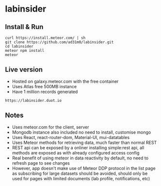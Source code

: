 # labinsider

## Install & Run
```
curl https://install.meteor.com/ | sh
git clone https://github.com/ad31m0/labinsider.git
cd labinsider
meteor npm install
meteor
```

## Live version

- Hosted on galaxy.meteor.com with the free container
- Uses Atlas free 500MB instance
- Have 1 million records generated

```
https://labinsider.duot.io
```

## Notes

- Uses meteor.com for the client, server
- Mongodb instance also included no need to install, customise mongo
- Uses React, react-router-dom, Material-UI, mui-datatables
- Uses Meteor methods for retrieving data, much faster than normal REST
- REST api can be exposed by a onliner installing simple:rest api, all methods are exposed as with already configured access config
- Real benefit of using meteor in data reactivity by default, no need to refresh page to see changes
- However, app doesn't make use of Meteor DDP protocol in the list page as subscribing for large datasets should be avoided, should only be used for pages with limited documents (lab profile, notifications, etc)

